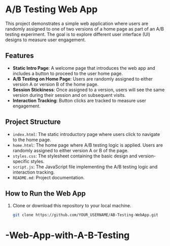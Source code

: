 # A/B Testing Web App

This project demonstrates a simple web application where users are randomly assigned to one of two versions of a home page as part of an A/B testing experiment. The goal is to explore different user interface (UI) designs to measure user engagement. 

## Features

- **Static Intro Page**: A welcome page that introduces the web app and includes a button to proceed to the user home page.
- **A/B Testing on Home Page**: Users are randomly assigned to either version A or version B of the home page. 
- **Session Stickiness**: Once assigned to a version, users will see the same version during their session and on subsequent visits.
- **Interaction Tracking**: Button clicks are tracked to measure user engagement.
  
## Project Structure

- `index.html`: The static introductory page where users click to navigate to the home page.
- `home.html`: The home page where A/B testing logic is applied. Users are randomly assigned to either version A or B of the page.
- `styles.css`: The stylesheet containing the basic design and version-specific styles.
- `script.js`: The JavaScript file implementing the A/B testing logic and interaction tracking.
- `README.md`: Project documentation.

## How to Run the Web App

1. Clone or download this repository to your local machine.
   ```bash
   git clone https://github.com/YOUR_USERNAME/AB-Testing-WebApp.git
# -Web-App-with-A-B-Testing
